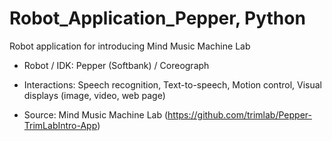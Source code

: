 # Robot_Application_Pepper, Python

Robot application for introducing Mind Music Machine Lab


- Robot / IDK: Pepper (Softbank) / Coreograph

- Interactions: Speech recognition, Text-to-speech, Motion control, Visual displays (image, video, web page)

- Source: Mind Music Machine Lab (https://github.com/trimlab/Pepper-TrimLabIntro-App)
